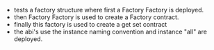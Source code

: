 * tests a factory structure where first a Factory Factory is deployed.
* then Factory Factory is used to create a Factory contract.
* finally this factory is used to create a get set contract
* the abi's use the instance naming convention and instance "all" are deployed.
